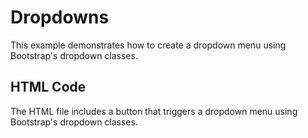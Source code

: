 # Dropdowns

This example demonstrates how to create a dropdown menu using Bootstrap's dropdown classes.

## HTML Code
The HTML file includes a button that triggers a dropdown menu using Bootstrap's dropdown classes.